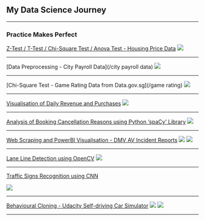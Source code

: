## My Data Science Journey

---

### Practice Makes Perfect 

[Z-Test / T-Test / Chi-Square Test / Anova Test - Housing Price Data](/sample_page)
<img src="images/Overview.png?raw=true"/>

---
[Data Preprocessing - City Payroll Data](/city payroll data)
<img src="images/city payroll_city payroll data.png?raw=true"/>

---
[Chi-Square Test - Game Rating Data from Data.gov.sg](/game rating)
<img src="images/count_of_game_rating_by_region.png?raw=true"/>

---
<a href="https://usebrain1.github.io/pdf/Daily Revenue and Purchases.pdf">Visualisation of Daily Revenue and Purchases</a>
<img src="images/Daily_Revenue/Graph.PNG?raw=true"/>

---
<a href="https://usebrain1.github.io/pdf/Analysis of Booking Cancellation Reasons.pdf">Analysis of Booking Cancellation Reasons using Python ‘spaCy’ Library</a>
<img src="images/Cancellation Reasons.PNG?raw=true"/>

---
<a href="https://usebrain1.github.io/pdf/Web Scraping and PowerBI Visualisation - DMV AV Incident Report.pdf">Web Scraping and PowerBI Visualisation - DMV AV Incident Reports</a>
<img src="images/Web Scraping Beautiful Soup (DMV AV Report).PNG?raw=true"/>
<img src="images/PowerBI Visualisation (DMV AV Report).PNG?raw=true"/>

---
<a href="https://usebrain1.github.io/pdf/Lane Line Detection using OpenCV.pdf">Lane Line Detection using OpenCV</a>
<img src="images/Finding Lanes.PNG?raw=true"/>

---
<a href="https://usebrain1.github.io/pdf/Traffic Signs Recognition using CNN.pdf">Traffic Signs Recognition using CNN</a>
<p>
<img src="images/Traffic Signs Recognition using CNN.PNG?raw=true"/>

---
<a href="https://usebrain1.github.io/pdf/Behavioural Cloning - Udacity Self-driving Car Simulator.pdf">Behavioural Cloning - Udacity Self-driving Car Simulator</a>
<img src="images/Udacity Self-Driving Car Simulator.PNG?raw=true"/>
<img src="images/Udacity Self-Driving Car Simulator 2.PNG?raw=true"/>

---
